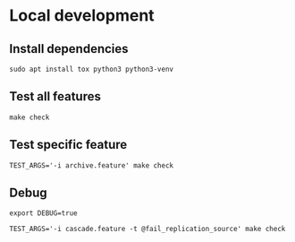 # Local development
## Install dependencies
```shell
sudo apt install tox python3 python3-venv
```

## Test all features
```shell
make check
```

## Test specific feature
```shell
TEST_ARGS='-i archive.feature' make check
```

## Debug
```shell
export DEBUG=true

TEST_ARGS='-i cascade.feature -t @fail_replication_source' make check
```
